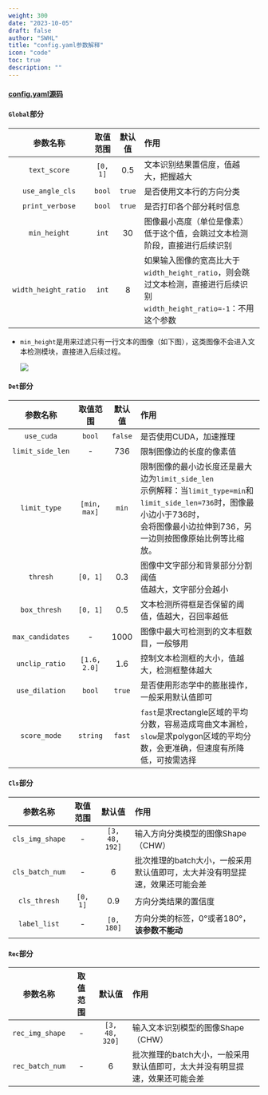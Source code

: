 ```yaml
---
weight: 300
date: "2023-10-05"
draft: false
author: "SWHL"
title: "config.yaml参数解释"
icon: "code"
toc: true
description: ""
---
```


#### [config.yaml源码](https://github.com/RapidAI/RapidOCR/blob/29d5f5fc01fbff7c49926a3c297fa8a3fb1624af/python/rapidocr_onnxruntime/config.yaml)


#### `Global`部分

|    参数名称      | 取值范围   | 默认值   |                       作用                       |
|:------------: | :----------: | :-----: | :----------------------------------------------|
| `text_score`  |    `[0, 1]`    |   0.5   |       文本识别结果置信度，值越大，把握越大       |
| `use_angle_cls`  |  `bool`      |   `true`   |       是否使用文本行的方向分类       |
| `print_verbose`  |    `bool`    |   `true`   |       是否打印各个部分耗时信息       |
| `min_height`  |    `int`    |   30   |       图像最小高度（单位是像素）<br/>低于这个值，会跳过文本检测阶段，直接进行后续识别       |
|`width_height_ratio`| `int`| 8| 如果输入图像的宽高比大于`width_height_ratio`，则会跳过文本检测，直接进行后续识别<br/>`width_height_ratio=-1`：不用这个参数 |

- `min_height`是用来过滤只有一行文本的图像（如下图），这类图像不会进入文本检测模块，直接进入后续过程。

    ![](https://github.com/RapidAI/RapidOCR/releases/download/v1.1.0/single_line_text.jpg)

#### `Det`部分

|    参数名称      | 取值范围   | 默认值   |                       作用                       |
| :------------: | :----------: | :-----: | :----------------------------------------------|
|  `use_cuda`   |    `bool`     | `false` |              是否使用CUDA，加速推理              |
|`limit_side_len`| - | 736 | 限制图像边的长度的像素值 |
|`limit_type`| `[min, max]` | `min` | 限制图像的最小边长度还是最大边为`limit_side_len` <br/> 示例解释：当`limit_type=min`和`limit_side_len=736`时，图像最小边小于736时，<br/>会将图像最小边拉伸到736，另一边则按图像原始比例等比缩放。 |
|  `thresh`      | `[0, 1]` | 0.3 | 图像中文字部分和背景部分分割阈值<br/>值越大，文字部分会越小 |
|  `box_thresh`  |    `[0, 1]`    |   0.5   | 文本检测所得框是否保留的阈值，值越大，召回率越低 |
|`max_candidates`| - | 1000 | 图像中最大可检测到的文本框数目，一般够用|
| `unclip_ratio` |  `[1.6, 2.0]`  |   1.6   |   控制文本检测框的大小，值越大，检测框整体越大   |
|`use_dilation`| `bool` | `true` | 是否使用形态学中的膨胀操作，一般采用默认值即可 |
|`score_mode` | `string`| `fast` | `fast`是求rectangle区域的平均分数，容易造成弯曲文本漏检，`slow`是求polygon区域的平均分数，会更准确，但速度有所降低，可按需选择 |

#### `Cls`部分
|    参数名称      | 取值范围   | 默认值   |                       作用                       |
| :------------: | :----------: | :-----: | :----------------------------------------------|
|`cls_img_shape`| - |`[3, 48, 192]`| 输入方向分类模型的图像Shape（CHW） |
|`cls_batch_num`| - | 6 | 批次推理的batch大小，一般采用默认值即可，太大并没有明显提速，效果还可能会差 |
|`cls_thresh`|`[0, 1]`|0.9| 方向分类结果的置信度|
|`label_list`| - | `[0, 180]` | 方向分类的标签，0°或者180°，**该参数不能动** |

#### `Rec`部分

|    参数名称      | 取值范围   | 默认值   |                       作用                       |
|:------------: | :----------: | :-----: | :----------------------------------------------|
|`rec_img_shape`| - |`[3, 48, 320]`| 输入文本识别模型的图像Shape（CHW） |
|`rec_batch_num`| - | 6 | 批次推理的batch大小，一般采用默认值即可，太大并没有明显提速，效果还可能会差 |
